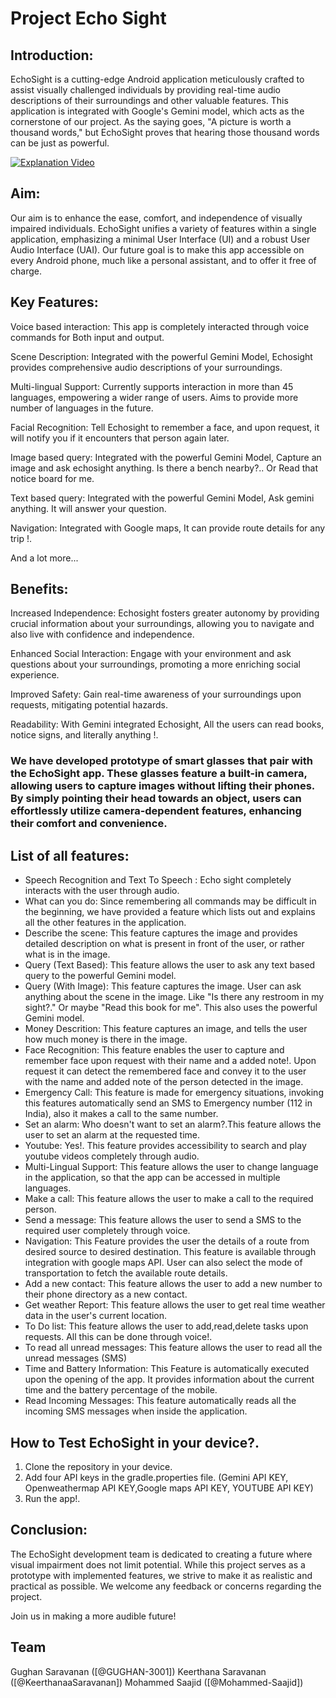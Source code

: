 # Project Echo Sight

## Introduction:
 
 EchoSight is a cutting-edge Android application meticulously crafted to assist visually challenged individuals by providing real-time audio descriptions of their surroundings and other valuable features. This application is integrated with Google's Gemini model, which acts as the cornerstone of our project. As the saying goes, "A picture is worth a thousand words," but EchoSight proves that hearing those thousand words can be just as powerful.

[![Explanation Video](https://img.youtube.com/vi/Ode20-0l49w/maxresdefault.jpg)](https://youtu.be/Ode20-0l49w?si=bwPDfEbCfmh9gSDj)



 
## Aim:

 Our aim is to enhance the ease, comfort, and independence of visually impaired individuals. EchoSight unifies a variety of features within a single application, emphasizing a minimal User Interface (UI) and a robust User Audio Interface (UAI). Our future goal is to make this app accessible on every Android phone, much like a personal assistant, and to offer it free of charge.
 

## Key Features:

 Voice based interaction: This app is completely interacted through voice commands for Both input and output.

 Scene Description: Integrated with the powerful Gemini Model, Echosight provides comprehensive audio descriptions of your surroundings.
 
 Multi-lingual Support: Currently supports interaction in more than 45 languages, empowering a wider range of users. Aims to provide more number of languages in the future.
 
 Facial Recognition: Tell Echosight to remember a face, and upon request, it will notify you if it encounters that person again later.
 
 Image based query: Integrated with the powerful Gemini Model, Capture an image and ask echosight anything. Is there a bench nearby?.. Or Read that notice board for me.
 
 Text based query: Integrated with the powerful Gemini Model, Ask gemini anything. It will answer your question.
 
 Navigation: Integrated with Google maps, It can provide route details for any trip !.
 
 And a lot more...

## Benefits:

 Increased Independence: Echosight fosters greater autonomy by providing crucial information about your surroundings, allowing you to navigate and also live with confidence and independence.
 
 Enhanced Social Interaction: Engage with your environment and ask questions about your surroundings, promoting a more enriching social experience.
 
 Improved Safety: Gain real-time awareness of your surroundings upon requests, mitigating potential hazards.
 
 Readability: With Gemini integrated Echosight, All the users can read books, notice signs, and literally anything !.

### We have developed prototype of smart glasses that pair with the EchoSight app. These glasses feature a built-in camera, allowing users to capture images without lifting their phones. By simply pointing their head towards an object, users can effortlessly utilize camera-dependent features, enhancing their comfort and convenience.


## List of all features:

- Speech Recognition and Text To Speech : Echo sight completely interacts with the user through audio.
- What can you do: Since remembering all commands may be difficult in the beginning, we have provided a feature which lists out and explains all the other features in the application.
- Describe the scene: This feature captures the image and provides detailed description on what is present in front of the user, or rather what is in the image.
- Query (Text Based): This feature allows the user to ask any text based query to the powerful Gemini model.
- Query (With Image): This feature captures the image. User can ask anything about the scene in the image. Like "Is there any restroom in my sight?." Or maybe "Read this book for me". This also uses the powerful Gemini model.
- Money Descrition: This feature captures an image, and tells the user how much money is there in the image.
- Face Recognition: This feature enables the user to capture and remember face upon request with their name and a added note!. Upon request it can detect the remembered face and convey it to the user with the name and added note of the person detected in the image.
-  Emergency Call: This feature is made for emergency situations, invoking this features automatically send an SMS to Emergency number (112 in India), also it makes a call to the same number.
- Set an alarm: Who doesn't want to set an alarm?.This feature allows the user to set an alarm at the requested time.
- Youtube: Yes!. This feature provides accessibility to search and play youtube videos completely through audio.
- Multi-Lingual Support: This feature allows the user to change language in the application, so that the app can be accessed in multiple languages.
- Make a call: This feature allows the user to make a call to the required person.
- Send a message: This feature allows the user to send a SMS to the required user completely through voice.
- Navigation: This Feature provides the user the details of a route from desired source to desired destination. This feature is available through integration with google maps API. User can also select the mode of transportation to fetch the available route details.
- Add a new contact: This feature allows the user to add a new number to their phone directory as a new contact.
- Get weather Report: This feature allows the user to get real time weather data in the user's current location.
- To Do list: This feature allows the user to add,read,delete tasks upon requests. All this can be done through voice!.
- To read all unread messages: This feature allows the user to read all the unread messages (SMS)
- Time and Battery Information: This Feature is automatically executed upon the opening of the app. It provides information about the current time and the battery percentage of the mobile.
- Read Incoming Messages: This feature automatically reads all the incoming SMS messages when inside the application.

## How to Test EchoSight in your device?.
 1. Clone the repository in your device.
 2. Add four API keys in the gradle.properties file. (Gemini API KEY, Openweathermap API KEY,Google maps API KEY, YOUTUBE API KEY)
 3. Run the app!.
 

## Conclusion:
 The EchoSight development team is dedicated to creating a future where visual impairment does not limit potential. While this project serves as a prototype with implemented features, we strive to make it as realistic and practical as possible. We welcome any feedback or concerns regarding the project.

 Join us in making a more audible future! 
 

## Team

 Gughan Saravanan ([@GUGHAN-3001]) 
 Keerthana Saravanan ([@KeerthanaaSaravanan]) 
 Mohammed Saajid ([@Mohammed-Saajid]) 